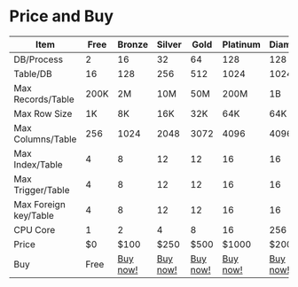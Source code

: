 # Price and Buy

<script>
    (function (document, src, libName, config) {
        var script             = document.createElement('script');
        script.src             = src;
        script.async           = true;
        var firstScriptElement = document.getElementsByTagName('script')[0];
        script.onload          = function () {
            for (var namespace in config) {
                if (config.hasOwnProperty(namespace)) {
                    window[libName].setup.setConfig(namespace, config[namespace]);
                }
            }
            window[libName].register();
        };

        firstScriptElement.parentNode.insertBefore(script, firstScriptElement);
    })(document, 'https://secure.2checkout.com/checkout/client/twoCoInlineCart.js', 'TwoCoInlineCart',{"app":{"merchant":"254310101981","iframeLoad":"checkout"},"cart":{"host":"https:\/\/secure.2checkout.com","customization":"inline-one-step"}});
</script>

  Item  |  Free  |  Bronze  |  Silver  |  Gold  |  Platinum  |  Diamond
  ----  | -----  |  -----   |  -----   |  ----- |  -----     |  -----
DB/Process  |  2  |  16  |  32  |  64  |  128  |  128
Table/DB  |  16  |  128  |  256  |  512  |  1024  |  1024
Max Records/Table  |  200K  |  2M  |  10M  |  50M  |  200M  |  1B
Max Row Size  |  1K  |  8K  |  16K  |  32K  |  64K  |  64K
Max Columns/Table  |  256  |  1024  |  2048  |  3072  |  4096  |  4096
Max Index/Table  |  4  |  8  |  12  |  12  |  16  |  16
Max Trigger/Table  |  4  |  8  |  12  |  12  |  16  |  16
Max Foreign key/Table  |  4  |  8  |  12  |  12  |  16  |  16
CPU Core  |  1  |  2  |  4  |  8  |  16  |  256
Price  |  $0   |  $100   |  $250   |  $500   |  $1000  |  $2000
Buy       | Free | <a href="#buy" class="avangate_button" product-code="7GM9GTYDR8" product-quantity="1">Buy now!</a> | <a href="#buy" class="avangate_button" product-code="7GM9GTYDR8" product-quantity="1">Buy now!</a> | <a href="#buy" class="avangate_button" product-code="7GM9GTYDR8" product-quantity="1">Buy now!</a> | <a href="#buy" class="avangate_button" product-code="7GM9GTYDR8" product-quantity="1">Buy now!</a> | <a href="#buy" class="avangate_button" product-code="7GM9GTYDR8" product-quantity="1">Buy now!</a>
